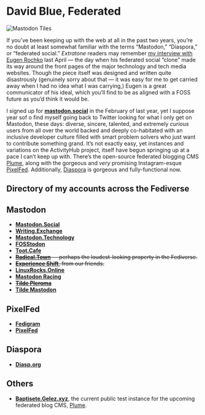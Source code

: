 # David Blue, Federated

![Mastodon Tiles](https://i.snap.as/aFTNmNg.png)

If you’ve been keeping up with the web at all in the past two years, you’re no doubt at least somewhat familiar with the terms “Mastodon,” “Diaspora,” or “federated social.” *Extratone* readers may remember [my interview with Eugen Rochko](http://www.extratone.com/tech/mastodon/) last April — the day when his federated social “clone” made its way around the front pages of the major technology and tech media websites. Though the piece itself was designed and written quite disastrously (genuinely sorry about that — it was easy for me to get carried away when I had no idea what I was carrying,) Eugen is a great communicator of his ideal, which you’ll find to be as aligned with a FOSS future as you’d think it would be.

I signed up for [**mastodon.social**](http://mastodon.social) in the February of last year, yet I suppose year sof o find myself going back to Twitter looking for what I only get on Mastodon, these days: diverse, sincere, talented, and extremely *curious* users from all over the world backed and deeply co-habitated with an inclusive developer culture filled with smart problem solvers who just want to contribute something grand. It’s not exactly easy, yet instances and variations on the ActivityHub project, itself have begun springing up at a pace I can’t keep up with. There’s the open-source federated blogging CMS [Plume](https://github.com/Plume-org/Plume), along with the gorgeous and *very* promising Instagram-esque [PixelFed](http://pixelfed.org). Additionally, [Diaspora](http://davidblue@diasp.org) is gorgeous and fully-functional now.

## Directory of my accounts across the Fediverse

## Mastodon
- [**Mastodon.Social**](http://mastodon.social/@DavidBlue)
- [**Writing.Exchange**](https://writing.exchange/@b)
- [**Mastodon.Technology**](http://mastodon.technology/@DavidBlue)
- [**FOSStodon**](https://fosstodon.org/@DavidBlue)
- [**Toot.Cafe**](http://toot.cafe/@DavidBlue)
- ~~[**Radical.Town**](http://radical.town/@DavidBlue) — perhaps the loudest-looking property in the Fediverse.~~
- ~~[**Experience Shift**](https://expshift.com/@b), from our friends.~~
- [**LinuxRocks.Online**](https://linuxrocks.online/@blue)
- [**Mastodon Racing**](https://mastd.racing/@blue)
- ~~[**Tilde Pleroma**](https://pleroma.tilde.zone/b)~~
- [**Tilde Mastodon**](https://tilde.zone/@b)

## PixelFed
- [**Fedigram**](http://fedigram.social/davidblue)
- [**PixelFed**](https://pixelfed.social/Davidblue)

## Diaspora
- [**Diasp.org**](http://bit.ly/dbdiasp)

## Others
- [**Baptisete.Gelez.xyz**](https://baptiste.gelez.xyz/@/davidblue/), the current public test instance for the upcoming federated blog CMS, [Plume](https://github.com/Plume-org/Plume).